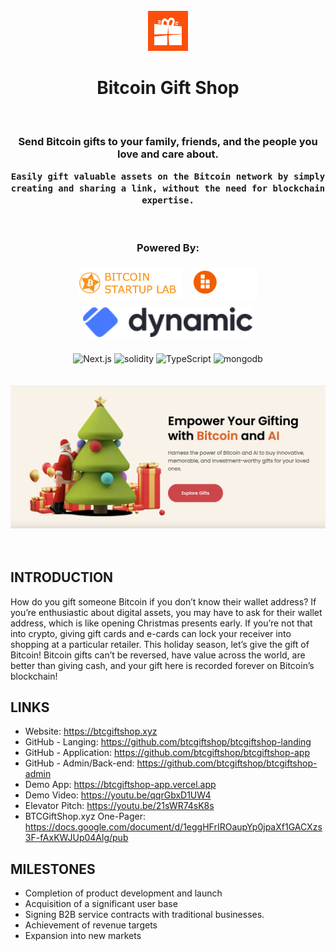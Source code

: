 <div align="center">
  <br />
  <img src="./assets/logo.png" height="64">
  <h1>
    Bitcoin Gift Shop
  </h1>
  <br />
  <h3>
    Send Bitcoin gifts to your family, friends, and the people you love and care about.
  
    Easily gift valuable assets on the Bitcoin network by simply creating and sharing a link, without the need for blockchain expertise.
  </h3>
  <br />
  <h3>Powered By:</h3>
  <img src="./assets/btcsl-logo.png" alt="BTCSL" height="50" style="padding:5px">
  <img src="./assets/bob-logo.svg" alt="BOB" height="50" style="padding:5px">
  <img src="./assets/dynamic-logo.svg" alt="Dynamic" height="50" style="padding:5px">
  <br />
  <br />
  <div>
    <img src="https://img.shields.io/badge/next.js-000000?style=for-the-badge&logo=nextdotjs&logoColor=white" alt="Next.js" />
    <img src="https://img.shields.io/badge/solidity-lang-lightgrey?style=for-the-badge&logo=solidity&logoColor=lightgrey" alt="solidity" />
    <img src="https://img.shields.io/badge/TypeScript-3178C6?style=for-the-badge&logo=typescript&logoColor=white" alt="TypeScript" />
    <img src="https://img.shields.io/badge/-MongoDB-13aa52?style=for-the-badge&logo=mongodb&logoColor=white" alt="mongodb" />
  </div>
  <br />
  <div align="center">
    <br />
    <img src="./assets/landing.png" alt="BTCGiftShop.xyz" />
    <br />
    <br />
    <br />
  </div>
</div>

## INTRODUCTION

How do you gift someone Bitcoin if you don’t know their wallet address? If you’re enthusiastic about digital assets, you may have to ask for their wallet address, which is like opening Christmas presents early. If you’re not that into crypto, giving gift cards and e-cards can lock your receiver into shopping at a particular retailer. This holiday season, let’s give the gift of Bitcoin! Bitcoin gifts can’t be reversed, have value across the world, are better than giving cash, and your gift here is recorded forever on Bitcoin’s blockchain!


## LINKS
- Website: https://btcgiftshop.xyz
- GitHub - Langing: https://github.com/btcgiftshop/btcgiftshop-landing
- GitHub - Application: https://github.com/btcgiftshop/btcgiftshop-app
- GitHub - Admin/Back-end: https://github.com/btcgiftshop/btcgiftshop-admin
- Demo App: https://btcgiftshop-app.vercel.app
- Demo Video: https://youtu.be/qqrGbxD1UW4
- Elevator Pitch: https://youtu.be/21sWR74sK8s
- BTCGiftShop.xyz One-Pager: https://docs.google.com/document/d/1eggHFrIROaupYp0jpaXf1GACXzs3F-fAxKWJUp04Alg/pub


## MILESTONES

- Completion of product development and launch
- Acquisition of a significant user base
- Signing B2B service contracts with traditional businesses.
- Achievement of revenue targets
- Expansion into new markets
